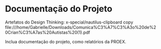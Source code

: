 # Documentação do Projeto
Artefatos do Design Thinking:
x-special/nautilus-clipboard
copy
file:///home/Gabrielle/Downloads/Comunica%C3%A7%C3%A3o%20de%20Crian%C3%A7as%20Autistas%20(1).pdf 


Inclua documentação do projeto, como relatórios da PROEX.

